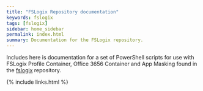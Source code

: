 ```yaml
---
title: "FSLogix Repository documentation"
keywords: fslogix
tags: [fslogix]
sidebar: home_sidebar
permalink: index.html
summary: Documentation for the FSLogix repository.
---
```

Includes here is documentation for a set of PowerShell scripts for use with FSLogix Profile Container, Office 3656 Container and App Masking found in the [fslogix](https://github.com/aaronparker/fslogix) repository.

{% include links.html %}
